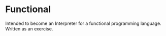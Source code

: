 # Functional
Intended to become an Interpreter for a functional programming language. Written as an exercise.
